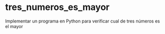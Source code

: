 # tres_numeros_es_mayor
Implementar un programa en Python para verificar cual de tres números es el mayor 
